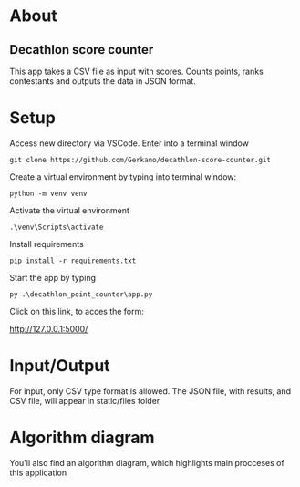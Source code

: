 # About

## Decathlon score counter

This app takes a CSV file as input with scores.
Counts points, ranks contestants
and outputs the data in JSON format.

# Setup

Access new directory via VSCode. Enter into a terminal window

```
git clone https://github.com/Gerkano/decathlon-score-counter.git
```

Create a virtual environment by typing into terminal window:

```
python -m venv venv
```

Activate the virtual environment

```
.\venv\Scripts\activate
```

Install requirements

```
pip install -r requirements.txt
```

Start the app by typing

```
py .\decathlon_point_counter\app.py
```

Click on this link, to acces the form:

http://127.0.0.1:5000/

# Input/Output

For input, only CSV type format is allowed.
The JSON file, with results, and CSV file,
will appear in static/files folder

# Algorithm diagram

You'll also find an algorithm diagram,
which highlights main procceses of this application

